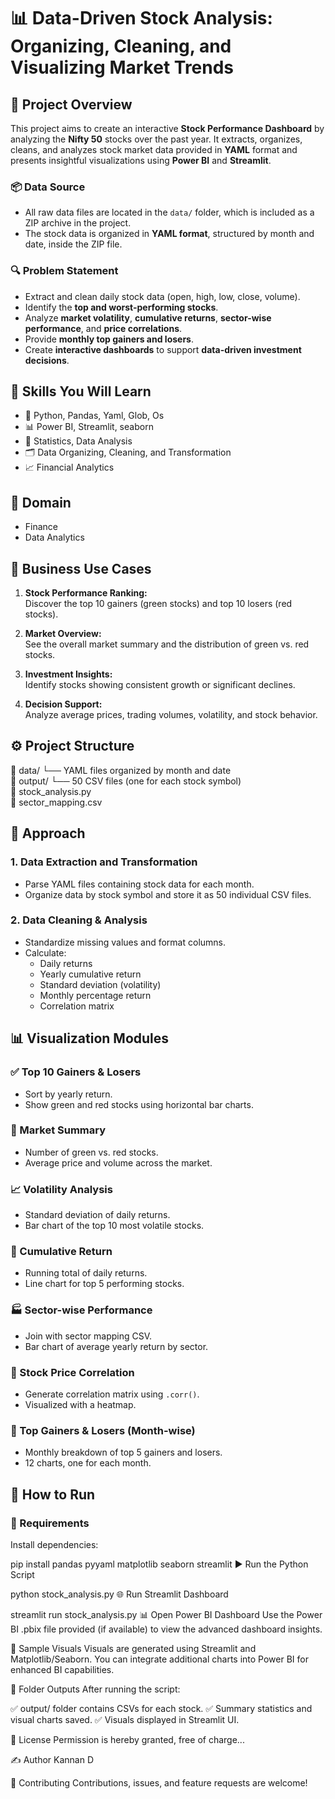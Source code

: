 # 📊 Data-Driven Stock Analysis: Organizing, Cleaning, and Visualizing Market Trends

## 📁 Project Overview

This project aims to create an interactive **Stock Performance Dashboard** by analyzing the **Nifty 50** stocks over the past year. It extracts, organizes, cleans, and analyzes stock market data provided in **YAML** format and presents insightful visualizations using **Power BI** and **Streamlit**.

### 📦 Data Source

- All raw data files are located in the `data/` folder, which is included as a ZIP archive in the project.
- The stock data is organized in **YAML format**, structured by month and date, inside the ZIP file.

### 🔍 Problem Statement

- Extract and clean daily stock data (open, high, low, close, volume).
- Identify the **top and worst-performing stocks**.
- Analyze **market volatility**, **cumulative returns**, **sector-wise performance**, and **price correlations**.
- Provide **monthly top gainers and losers**.
- Create **interactive dashboards** to support **data-driven investment decisions**.

## 🧰 Skills You Will Learn

- 🐍 Python, Pandas, Yaml, Glob, Os
- 📊 Power BI, Streamlit, seaborn
- 🧮 Statistics, Data Analysis
- 🗂️ Data Organizing, Cleaning, and Transformation
- 📈 Financial Analytics

## 📂 Domain

- Finance
- Data Analytics

## 🧠 Business Use Cases

1. **Stock Performance Ranking:**  
   Discover the top 10 gainers (green stocks) and top 10 losers (red stocks).

2. **Market Overview:**  
   See the overall market summary and the distribution of green vs. red stocks.

3. **Investment Insights:**  
   Identify stocks showing consistent growth or significant declines.

4. **Decision Support:**  
   Analyze average prices, trading volumes, volatility, and stock behavior.

## ⚙️ Project Structure

📁 data/ └── YAML files organized by month and date  
📁 output/ └── 50 CSV files (one for each stock symbol)  
📄 stock_analysis.py  
📄 sector_mapping.csv

## 🧪 Approach

### 1. Data Extraction and Transformation

- Parse YAML files containing stock data for each month.
- Organize data by stock symbol and store it as 50 individual CSV files.

### 2. Data Cleaning & Analysis

- Standardize missing values and format columns.
- Calculate:
  - Daily returns
  - Yearly cumulative return
  - Standard deviation (volatility)
  - Monthly percentage return
  - Correlation matrix

## 📊 Visualization Modules

### ✅ Top 10 Gainers & Losers
- Sort by yearly return.
- Show green and red stocks using horizontal bar charts.

### 📌 Market Summary
- Number of green vs. red stocks.
- Average price and volume across the market.

### 📈 Volatility Analysis
- Standard deviation of daily returns.
- Bar chart of the top 10 most volatile stocks.

### 🔁 Cumulative Return
- Running total of daily returns.
- Line chart for top 5 performing stocks.

### 🏭 Sector-wise Performance
- Join with sector mapping CSV.
- Bar chart of average yearly return by sector.

### 🔄 Stock Price Correlation
- Generate correlation matrix using `.corr()`.
- Visualized with a heatmap.

### 📆 Top Gainers & Losers (Month-wise)
- Monthly breakdown of top 5 gainers and losers.
- 12 charts, one for each month.

## 🚀 How to Run

### 🔧 Requirements

Install dependencies:


pip install pandas pyyaml matplotlib seaborn streamlit
▶️ Run the Python Script

python stock_analysis.py
🌐 Run Streamlit Dashboard

streamlit run stock_analysis.py
📊 Open Power BI Dashboard
Use the Power BI .pbix file provided (if available) to view the advanced dashboard insights.

📜 Sample Visuals
Visuals are generated using Streamlit and Matplotlib/Seaborn. You can integrate additional charts into Power BI for enhanced BI capabilities.

📂 Folder Outputs
After running the script:

✅ output/ folder contains CSVs for each stock.
✅ Summary statistics and visual charts saved.
✅ Visuals displayed in Streamlit UI.

📃 License
Permission is hereby granted, free of charge...

✍️ Author
Kannan D

🤝 Contributing
Contributions, issues, and feature requests are welcome!
